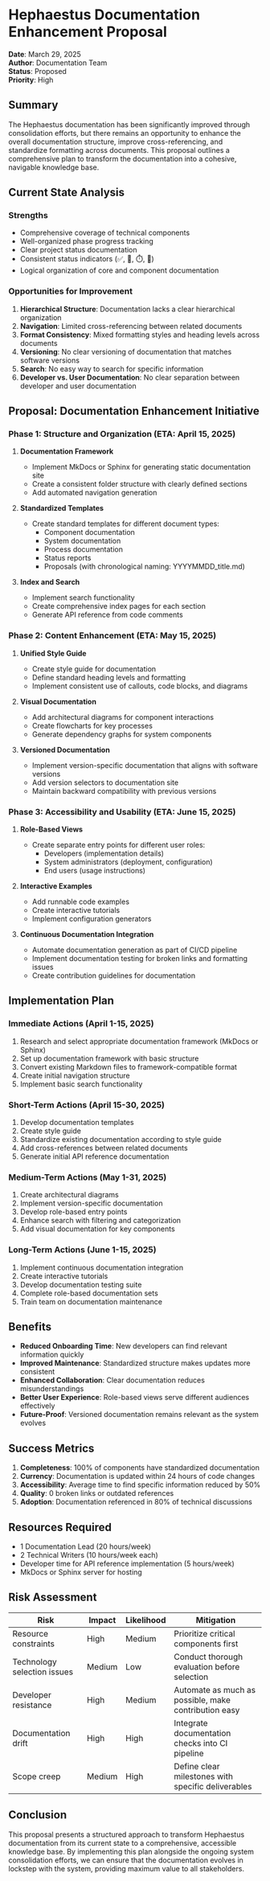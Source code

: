 # Hephaestus Documentation Enhancement Proposal

**Date**: March 29, 2025  
**Author**: Documentation Team  
**Status**: Proposed  
**Priority**: High  

## Summary

The Hephaestus documentation has been significantly improved through consolidation efforts, but there remains an opportunity to enhance the overall documentation structure, improve cross-referencing, and standardize formatting across documents. This proposal outlines a comprehensive plan to transform the documentation into a cohesive, navigable knowledge base.

## Current State Analysis

### Strengths
- Comprehensive coverage of technical components
- Well-organized phase progress tracking
- Clear project status documentation
- Consistent status indicators (✅, 🔄, ⏱️, 📅)
- Logical organization of core and component documentation

### Opportunities for Improvement
1. **Hierarchical Structure**: Documentation lacks a clear hierarchical organization
2. **Navigation**: Limited cross-referencing between related documents
3. **Format Consistency**: Mixed formatting styles and heading levels across documents
4. **Versioning**: No clear versioning of documentation that matches software versions
5. **Search**: No easy way to search for specific information
6. **Developer vs. User Documentation**: No clear separation between developer and user documentation

## Proposal: Documentation Enhancement Initiative

### Phase 1: Structure and Organization (ETA: April 15, 2025)

1. **Documentation Framework**
   - Implement MkDocs or Sphinx for generating static documentation site
   - Create a consistent folder structure with clearly defined sections
   - Add automated navigation generation

2. **Standardized Templates**
   - Create standard templates for different document types:
     - Component documentation
     - System documentation
     - Process documentation
     - Status reports
     - Proposals (with chronological naming: YYYYMMDD_title.md)

3. **Index and Search**
   - Implement search functionality
   - Create comprehensive index pages for each section
   - Generate API reference from code comments

### Phase 2: Content Enhancement (ETA: May 15, 2025)

1. **Unified Style Guide**
   - Create style guide for documentation
   - Define standard heading levels and formatting
   - Implement consistent use of callouts, code blocks, and diagrams

2. **Visual Documentation**
   - Add architectural diagrams for component interactions
   - Create flowcharts for key processes
   - Generate dependency graphs for system components

3. **Versioned Documentation**
   - Implement version-specific documentation that aligns with software versions
   - Add version selectors to documentation site
   - Maintain backward compatibility with previous versions

### Phase 3: Accessibility and Usability (ETA: June 15, 2025)

1. **Role-Based Views**
   - Create separate entry points for different user roles:
     - Developers (implementation details)
     - System administrators (deployment, configuration)
     - End users (usage instructions)

2. **Interactive Examples**
   - Add runnable code examples
   - Create interactive tutorials
   - Implement configuration generators

3. **Continuous Documentation Integration**
   - Automate documentation generation as part of CI/CD pipeline
   - Implement documentation testing for broken links and formatting issues
   - Create contribution guidelines for documentation

## Implementation Plan

### Immediate Actions (April 1-15, 2025)
1. Research and select appropriate documentation framework (MkDocs or Sphinx)
2. Set up documentation framework with basic structure
3. Convert existing Markdown files to framework-compatible format
4. Create initial navigation structure
5. Implement basic search functionality

### Short-Term Actions (April 15-30, 2025)
1. Develop documentation templates
2. Create style guide
3. Standardize existing documentation according to style guide
4. Add cross-references between related documents
5. Generate initial API reference documentation

### Medium-Term Actions (May 1-31, 2025)
1. Create architectural diagrams
2. Implement version-specific documentation
3. Develop role-based entry points
4. Enhance search with filtering and categorization
5. Add visual documentation for key components

### Long-Term Actions (June 1-15, 2025)
1. Implement continuous documentation integration
2. Create interactive tutorials
3. Develop documentation testing suite
4. Complete role-based documentation sets
5. Train team on documentation maintenance

## Benefits

- **Reduced Onboarding Time**: New developers can find relevant information quickly
- **Improved Maintenance**: Standardized structure makes updates more consistent
- **Enhanced Collaboration**: Clear documentation reduces misunderstandings
- **Better User Experience**: Role-based views serve different audiences effectively
- **Future-Proof**: Versioned documentation remains relevant as the system evolves

## Success Metrics

1. **Completeness**: 100% of components have standardized documentation
2. **Currency**: Documentation is updated within 24 hours of code changes
3. **Accessibility**: Average time to find specific information reduced by 50%
4. **Quality**: 0 broken links or outdated references
5. **Adoption**: Documentation referenced in 80% of technical discussions

## Resources Required

- 1 Documentation Lead (20 hours/week)
- 2 Technical Writers (10 hours/week each)
- Developer time for API reference implementation (5 hours/week)
- MkDocs or Sphinx server for hosting

## Risk Assessment

| Risk | Impact | Likelihood | Mitigation |
|------|--------|------------|------------|
| Resource constraints | High | Medium | Prioritize critical components first |
| Technology selection issues | Medium | Low | Conduct thorough evaluation before selection |
| Developer resistance | High | Medium | Automate as much as possible, make contribution easy |
| Documentation drift | High | High | Integrate documentation checks into CI pipeline |
| Scope creep | Medium | High | Define clear milestones with specific deliverables |

## Conclusion

This proposal presents a structured approach to transform Hephaestus documentation from its current state to a comprehensive, accessible knowledge base. By implementing this plan alongside the ongoing system consolidation efforts, we can ensure that the documentation evolves in lockstep with the system, providing maximum value to all stakeholders. 
